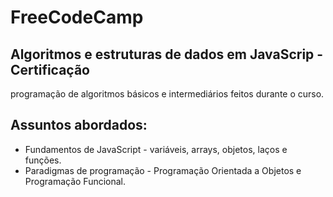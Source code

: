 # FreeCodeCamp

## Algoritmos e estruturas de dados em JavaScrip - Certificação
programação de algoritmos básicos e intermediários feitos durante o curso.

## Assuntos abordados:
* Fundamentos de JavaScript - variáveis, arrays, objetos, laços e funções.
* Paradigmas de programação - Programação Orientada a Objetos e Programação Funcional.


